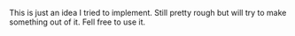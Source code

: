 This is just an idea I tried to implement.
Still pretty rough but will try to make something out of it.
Fell free to use it.